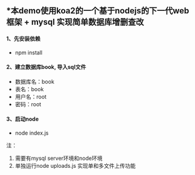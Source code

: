 ## *本demo使用koa2的一个基于nodejs的下一代web框架 + mysql 实现简单数据库增删查改 ##


#### 1、先安装依赖 ####
- npm install

#### 2、建立数据库book, 导入sql文件 ####
- 数据库名：book
- 表名：book
- 用户名：root
- 密码：root

#### 3、启动node ####
- node index.js

注：
1. 需要有mysql server环境和node环境
2. 单独运行node uploads.js 实现单和多文件上传功能